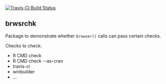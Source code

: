 
[![Travis-CI Build Status](https://travis-ci.org/mdsumner/brwsrchk.svg?branch=master)](https://travis-ci.org/mdsumner/brwsrchk)

<!-- README.md is generated from README.Rmd. Please edit that file -->
brwsrchk
--------

Package to demonstrate whether `browser()` calls can pass certain checks.

Checks to check:

-   R CMD check
-   R CMD check --as-cran
-   travis-ci
-   winbuilder
-   ...
